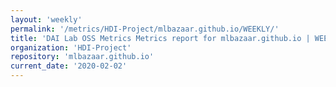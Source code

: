 ```yaml
---
layout: 'weekly'
permalink: '/metrics/HDI-Project/mlbazaar.github.io/WEEKLY/'
title: 'DAI Lab OSS Metrics Metrics report for mlbazaar.github.io | WEEKLY-REPORT-2020-02-02'
organization: 'HDI-Project'
repository: 'mlbazaar.github.io'
current_date: '2020-02-02'
---
```

